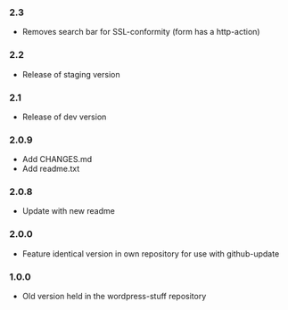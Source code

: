 ### 2.3
- Removes search bar for SSL-conformity (form has a http-action)

### 2.2
- Release of staging version

### 2.1
- Release of dev version

### 2.0.9
- Add CHANGES.md
- Add readme.txt

### 2.0.8
- Update with new readme

### 2.0.0
- Feature identical version in own repository for use with github-update

### 1.0.0
- Old version held in the wordpress-stuff repository
